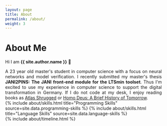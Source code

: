 ```yaml
---
layout: page
title: About
permalink: /about/
weight: 3
---
```


# **About Me**

Hi I am **{{ site.author.name }}** :wave:<br>
<div style="text-align: justify"><span>
A 23 year old master's student in computer science with a focus on neural networks and model verification. I recently submitted my master's thesis <b>JANI2PINS: The JANI front-end module for the LTSmin toolset</b>. Thus I'm excited to use my experience in computer science to support the digital transformation in Germany. If I do not code at my desk, I enjoy reading books as <a href="https://www.penguinrandomhouse.com/books/296832/atlas-shrugged-centennial-ed-hc-by-ayn-rand/">Atlas Shrugged</a> or <a href="https://www.ynharari.com/book/homo-deus/">Homo Deus: A Brief History of Tomorrow</a>. 
</span></div>


<div class="row">
{% include about/skills.html title="Programming Skills" source=site.data.programming-skills %}
{% include about/skills.html title="Language Skills" source=site.data.language-skills %}
</div>

<div class="row">
{% include about/timeline.html %}
</div>